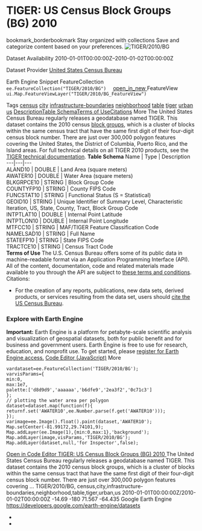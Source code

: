  
#  TIGER: US Census Block Groups (BG) 2010 
bookmark_borderbookmark Stay organized with collections  Save and categorize content based on your preferences.
![TIGER/2010/BG](https://developers.google.com/earth-engine/datasets/images/TIGER/TIGER_2010_BG_sample.png) 

Dataset Availability
    2010-01-01T00:00:00Z–2010-01-02T00:00:00Z 

Dataset Provider
     [ United States Census Bureau ](https://www.census.gov/programs-surveys/geography/guidance/tiger-data-products-guide.html) 

Earth Engine Snippet
     FeatureCollection `    ee.FeatureCollection("TIGER/2010/BG")   ` [ open_in_new ](https://code.earthengine.google.com/?scriptPath=Examples:Datasets/TIGER/TIGER_2010_BG)      FeatureView  `    ui.Map.FeatureViewLayer("TIGER/2010/BG_FeatureView")   ` 

Tags
     [census](https://developers.google.com/earth-engine/datasets/tags/census) [city](https://developers.google.com/earth-engine/datasets/tags/city) [infrastructure-boundaries](https://developers.google.com/earth-engine/datasets/tags/infrastructure-boundaries) [neighborhood](https://developers.google.com/earth-engine/datasets/tags/neighborhood) [table](https://developers.google.com/earth-engine/datasets/tags/table) [tiger](https://developers.google.com/earth-engine/datasets/tags/tiger) [urban](https://developers.google.com/earth-engine/datasets/tags/urban) [us](https://developers.google.com/earth-engine/datasets/tags/us)
[Description](https://developers.google.com/earth-engine/datasets/catalog/TIGER_2010_BG#description)[Table Schema](https://developers.google.com/earth-engine/datasets/catalog/TIGER_2010_BG#table-schema)[Terms of Use](https://developers.google.com/earth-engine/datasets/catalog/TIGER_2010_BG#terms-of-use)[Citations](https://developers.google.com/earth-engine/datasets/catalog/TIGER_2010_BG#citations) More
The United States Census Bureau regularly releases a geodatabase named TIGER. This dataset contains the 2010 census [block groups](https://www.census.gov/programs-surveys/geography/about/glossary.html#par_textimage_4), which is a cluster of blocks within the same census tract that have the same first digit of their four-digit census block number. There are just over 300,000 polygon features covering the United States, the District of Columbia, Puerto Rico, and the Island areas.
For full technical details on all TIGER 2010 products, see the [TIGER technical documentation](https://www2.census.gov/geo/pdfs/maps-data/data/tiger/tgrshp2010/TGRSHP10SF1.pdf).
**Table Schema**
Name | Type | Description  
---|---|---  
ALAND10 | DOUBLE | Land Area (square meters)  
AWATER10 | DOUBLE | Water Area (square meters)  
BLKGRPCE10 | STRING | Block Group Code  
COUNTYFP10 | STRING | County FIPS Code  
FUNCSTAT10 | STRING | Functional Status (S = Statistical)  
GEOID10 | STRING | Unique Identifier of Summary Level, Characteristic Iteration, US, State, County, Tract, Block Group Code  
INTPTLAT10 | DOUBLE | Internal Point Latitude  
INTPTLON10 | DOUBLE | Internal Point Longitude  
MTFCC10 | STRING | MAF/TIGER Feature Classification Code  
NAMELSAD10 | STRING | Full Name  
STATEFP10 | STRING | State FIPS Code  
TRACTCE10 | STRING | Census Tract Code  
**Terms of Use**
The U.S. Census Bureau offers some of its public data in machine-readable format via an Application Programming Interface (API). All of the content, documentation, code and related materials made available to you through the API are subject to [these terms and conditions](https://www.census.gov/data/developers/about/terms-of-service.html).
Citations:
  * For the creation of any reports, publications, new data sets, derived products, or services resulting from the data set, users should [cite the US Census Bureau](https://www.census.gov/about/policies/citation.html).


### Explore with Earth Engine
**Important:** Earth Engine is a platform for petabyte-scale scientific analysis and visualization of geospatial datasets, both for public benefit and for business and government users. Earth Engine is free to use for research, education, and nonprofit use. To get started, please [register for Earth Engine access.](https://console.cloud.google.com/earth-engine)
[Code Editor (JavaScript)](https://developers.google.com/earth-engine/datasets/catalog/TIGER_2010_BG#code-editor-javascript-sample) More
```
vardataset=ee.FeatureCollection('TIGER/2010/BG');
varvisParams={
min:0,
max:1e7,
palette:['d8d9d9','aaaaaa','b6dfe9','2ea3f2','0c71c3']
};
// plotting the water area per polygon
dataset=dataset.map(function(f){
returnf.set('AWATER10',ee.Number.parse(f.get('AWATER10')));
});
varimage=ee.Image().float().paint(dataset,'AWATER10');
Map.setCenter(-81.99172,29.74101,9);
Map.addLayer(ee.Image(1),{min:0,max:1},'background');
Map.addLayer(image,visParams,'TIGER/2010/BG');
Map.addLayer(dataset,null,'for Inspector',false);
```
[ Open in Code Editor ](https://code.earthengine.google.com/?scriptPath=Examples:Datasets/TIGER/TIGER_2010_BG)
[ TIGER: US Census Block Groups (BG) 2010 ](https://developers.google.com/earth-engine/datasets/catalog/TIGER_2010_BG)
The United States Census Bureau regularly releases a geodatabase named TIGER. This dataset contains the 2010 census block groups, which is a cluster of blocks within the same census tract that have the same first digit of their four-digit census block number. There are just over 300,000 polygon features covering …
TIGER/2010/BG, census,city,infrastructure-boundaries,neighborhood,table,tiger,urban,us 
2010-01-01T00:00:00Z/2010-01-02T00:00:00Z
-14.69 -180 71.567 -64.435 
Google Earth Engine
https://developers.google.com/earth-engine/datasets
  * [ ](https://doi.org/https://www.census.gov/programs-surveys/geography/guidance/tiger-data-products-guide.html)
  * [ ](https://doi.org/https://developers.google.com/earth-engine/datasets/catalog/TIGER_2010_BG)



